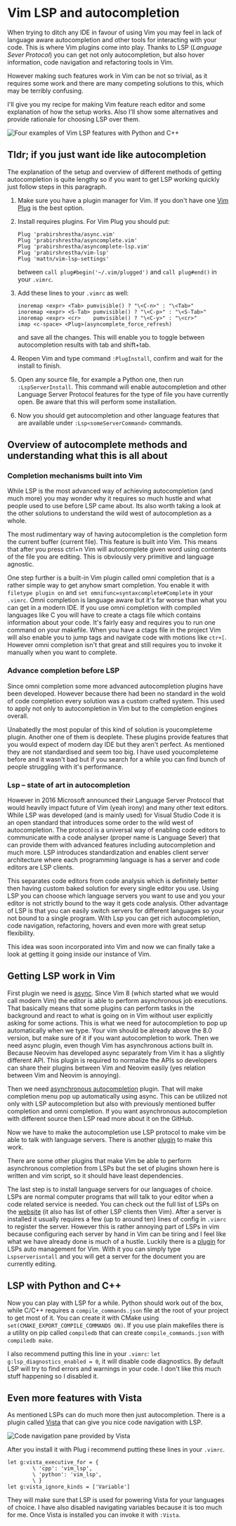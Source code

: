 # Vim LSP and autocompletion

When trying to ditch any IDE in favour of using Vim you may feel in lack of
language aware autocompletion and other tools for interacting with your code.
This is where Vim plugins come into play.
Thanks to LSP (*Language Sever Protocol*) you can get not only autocompletion,
but also hover information, code navigation and refactoring tools in Vim.

However making such features work in Vim can be not so trivial, as it requires
some work and there are many competing solutions to this, which may be
terribly confusing.

I'll give you my recipe for making Vim feature reach editor and some explanation
of how the setup works.
Also I'll show some alternatives and provide rationale for choosing LSP over
them.

![Four examples of Vim LSP features with Python and C++](https://github.com/maciejzj/website/blob/master/media/vim-lsp-and-autocompletion-overview.png?raw=true)

## Tldr; if you just want ide like autocompletion

The explanation of the setup and overview of different methods of getting
autocompletion is quite lengthy so if you want to get LSP working quickly
just follow steps in this paragraph.

1. Make sure you have a plugin manager for Vim. If you don't have one
   [Vim Plug](https://github.com/junegunn/vim-plug) is the best option.

2. Install requires plugins. For Vim Plug you should put:
   ```vim
   Plug 'prabirshrestha/async.vim'
   Plug 'prabirshrestha/asyncomplete.vim'
   Plug 'prabirshrestha/asyncomplete-lsp.vim'
   Plug 'prabirshrestha/vim-lsp'
   Plug 'mattn/vim-lsp-settings'
   ```
   between `call plug#begin('~/.vim/plugged')` and `call plug#end()` in your
   `.vimrc`.

3. Add these lines to your `.vimrc` as well:
   ```vim
   inoremap <expr> <Tab> pumvisible() ? "\<C-n>" : "\<Tab>"
   inoremap <expr> <S-Tab> pumvisible() ? "\<C-p>" : "\<S-Tab>"
   inoremap <expr> <cr>    pumvisible() ? "\<C-y>" : "\<cr>"
   imap <c-space> <Plug>(asyncomplete_force_refresh)
   ```
   and save all the changes.
   This will enable you to toggle between autocompletion results with tab and
   shift+tab.

4. Reopen Vim and type command `:PlugInstall`, confirm and wait for the install
   to finish.

5. Open any source file, for example a Python one, then run `:LspServerInstall`.
   This command will enable autocompletion and other Language Server Protocol
   features for the type of file you have currently open.
   Be aware that this will perform some installation.

6. Now you should get autocompletion and other language features that are
   available under `:Lsp<someServerCommand>` commands.

## Overview of autocomplete methods and understanding what this is all about

### Completion mechanisms built into Vim

While LSP is the most advanced way of achieving autocompletion (and much more)
you may wonder why it requires so much hustle and what people used to use before
LSP came about.
Its also worth taking a look at the other solutions to understand the wild west of autocompletion as a whole.

The most rudimentary way of having autocompletion is the completion form the
current buffer (current file).
This feature is built into Vim.
This means that after you press ctrl+n Vim will autocomplete given word using
contents of the file you are editing.
This is obviously very primitive and language agnostic.

One step further is a built-in Vim plugin called omni completion that is a
rather simple way to get anyhow smart completion.
You enable it with `filetype plugin on` and
`set omnifunc=syntaxcomplete#Complete` in your `.vimrc`.
Omni completion is language aware but it's far worse than what you can get in a
modern IDE.
If you use omni completion with compiled languages like C you will have to
create a ctags file which contains information about your code.
It's fairly easy and requires you to run one command on your makefile.
When you have a ctags file in the project Vim will also enable you to jump
tags and navigate code with motions like `ctr+[`.
However omni completion isn't that great and still requires you to invoke it
manually when you want to complete.

### Advance completion before LSP

Since omni completion some more advanced autocompletion plugins have been
developed.
However because there had been no standard in the wold of code completion every
solution was a custom crafted system.
This used to apply not only to autocompletion in Vim but to the completion
engines overall.

Unabatedly the most popular of this kind of solution is youcompleteme plugin.
Another one of them is deoplete.
These plugins provide features that you would expect of modern day IDE but
they aren't perfect.
As mentioned they are not standardised and seem too big.
I have used youcompleteme before and it wasn't bad but if you search for a
while you can find bunch of people struggling with it's performance.

### Lsp – state of art in autocompletion

However in 2016 Microsoft announced their Language Server Protocol that would
heavily impact future of Vim (yeah irony) and many other text editors.
While LSP was developed (and is mainly used) for Visual Studio Code it is an
open standard that introduces some order to the wild west of autocompletion.
The protocol is a universal way of enabling code editors to communicate with a
code analyser (proper name is Language Sever) that can provide them with
advanced features including autocompletion and much more.
LSP introduces standardization and enables client server architecture where each
programming language is has a server and code editors are LSP clients.

This separates code editors from code analysis which is definitely better then
having custom baked solution for every single editor you use.
Using LSP you can choose which language servers you want to use and you your
editor is not strictly bound to the way it gets code analysis.
Other advantage of LSP is that you can easily switch servers for different
languages so your not bound to a single program.
With Lsp you can get rich autocompletion, code navigation, refactoring, hovers
and even more with great setup flexibility.

This idea was soon incorporated into Vim and now we can finally take a look at
getting it going inside our instance of Vim.

## Getting LSP work in Vim

First plugin we need is [async](https://github.com/prabirshrestha/async.vim).
Since Vim 8 (which started what we would call modern Vim) the editor is able
to perform asynchronous job executions.
That basically means that some plugins can perform tasks in the background and
react to what is going on in Vim without user explicitly asking for some
actions.
This is what we need for autocompletion to pop up automatically when we type.
Your vim should be already above the 8.0 version, but make sure of it if you
want autocompletion to work.
Then we need async plugin, even though Vim has asynchronous actions built in.
Because Neovim has developed async separately from Vim it has a slightly
different API.
This plugin is required to normalize the APIs so developers can share their
plugins between Vim and Neovim easily (yes relation between Vim and Neovim
is annoying).

Then we need
[asynchronous autocompletion](https://github.com/prabirshrestha/asyncomplete.vim)
plugin.
That will make completion menu pop up automatically using async.
This can be utilized not only with LSP autocompletion but also with previously
mentioned buffer completion and omni completion.
If you want asynchronous autocompletion with different source then LSP read more
about it on the GitHub.

Now we have to make the autocompletion use LSP protocol to make vim be able to
talk with language servers.
There is another [plugin](https://github.com/prabirshrestha/vim-lsp) to make
this work.

There are some other plugins that make Vim be able to perform asynchronous
completion from LSPs but the set of plugins shown here is written and vim
script, so it should have least dependencies.

The last step is to install language servers for our languages of choice.
LSPs are normal computer programs that will talk to your editor when a code
related service is needed.
You can check out the full list of LSPs on the
[website](https://langserver.org) (it also has list of other LSP clients
then Vim).
After a server is installed it usually requires a few (up to around ten)
lines of config in `.vimrc` to register the server.
However this is rather annoying part of LSPs in vim because configuring each
server by hand in Vim can be tiring and I feel like what we have already done
is much of a hustle.
Luckily there is a [plugin](https://github.com/mattn/vim-lsp-settings)
for LSPs auto management for Vim.
With it you can simply type `Lspserverisntall` and you will get a server for the
document you are currently editing.

## LSP with Python and C++

Now you can play with LSP for a while.
Python should work out of the box, while C/C++ requires a
`compile_commands.json` file at the root of your project to get most of it.
You can create it with CMake using `set(CMAKE_EXPORT_COMPILE_COMMANDS ON)`.
If you use plain makefiles there is a utility on pip called `compiledb`
that can create `compile_commands.json` with `compiledb make`.

I also recommend putting this line in your `.vimrc`:
`let g:lsp_diagnostics_enabled = 0`, it will disable code diagnostics.
By default LSP will try to find errors and warnings in your code.
I don't like this much stuff happening so I disabled it.

## Even more features with Vista

As mentioned LSPs can do much more then just autocompletion.
There is a plugin called [Vista](https://github.com/liuchengxu/vista.vim) that
can give you nice code navigation with LSP.

![Code navigation pane provided by Vista](https://github.com/maciejzj/website/blob/master/media/vim-lsp-and-autocompletion-vista.png?raw=true)

After you install it with Plug i recommend putting these lines in your `.vimrc`.
```vim
let g:vista_executive_for = {
        \ 'cpp': 'vim_lsp',
        \ 'python': 'vim_lsp',
        \ }
let g:vista_ignore_kinds = ['Variable']
```
They will make sure that LSP is used for powering Vista for your languages of
choice.
I have also disabled navigating variables because it is too much for me.
Once Vista is installed you can invoke it with `:Vista`.
